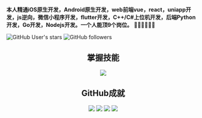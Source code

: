 **本人精通iOS原生开发，Android原生开发，web前端vue，react，uniapp开发，js逆向，微信小程序开发，flutter开发，C++/C#上位机开发，后端Python开发，Go开发，Nodejs开发。一个人能顶9个岗位。** 👋👋👋👋👋👋

![GitHub User's stars](https://img.shields.io/github/stars/czl0325)
![GitHub followers](https://img.shields.io/github/followers/czl0325)

<h2 align="center">掌握技能</h2>
<p align="center">
  <a href="https://skillicons.dev">
    <img src="https://skillicons.dev/icons?i=html,css,js,ts,vue,react,cs,cpp,py,go,androidstudio,pycharm,webstorm" />
  </a>
</p>

<h2 align="center">GitHub成就</h2>

<div align="center">

![](https://github-readme-stats.vercel.app/api?username=czl0325&count_private=true&show_icons=true&include_all_commits=true&theme=cobalt) 
![](http://github-profile-summary-cards.vercel.app/api/cards/profile-details?username=czl0325&theme=algolia) 
![](http://github-profile-summary-cards.vercel.app/api/cards/repos-per-language?username=czl0325&theme=algolia) 
![](http://github-profile-summary-cards.vercel.app/api/cards/most-commit-language?username=czl0325&theme=algolia) 
  
</div>

